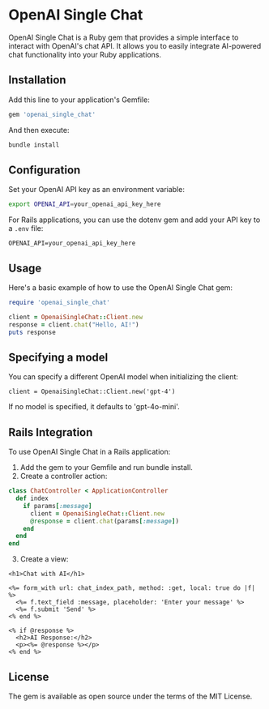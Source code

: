 # OpenAI Single Chat

OpenAI Single Chat is a Ruby gem that provides a simple interface to interact with OpenAI's chat API. It allows you to easily integrate AI-powered chat functionality into your Ruby applications.

## Installation

Add this line to your application's Gemfile:

```ruby
gem 'openai_single_chat'
```

And then execute:

```bash
bundle install
```

## Configuration

Set your OpenAI API key as an environment variable:
```bash
export OPENAI_API=your_openai_api_key_here
```

For Rails applications, you can use the dotenv gem and add your API key to a `.env` file:

```
OPENAI_API=your_openai_api_key_here
```

## Usage

Here's a basic example of how to use the OpenAI Single Chat gem:

```ruby
require 'openai_single_chat'

client = OpenaiSingleChat::Client.new
response = client.chat("Hello, AI!")
puts response
```

## Specifying a model

You can specify a different OpenAI model when initializing the client:

```
client = OpenaiSingleChat::Client.new('gpt-4')
```
If no model is specified, it defaults to 'gpt-4o-mini'.

## Rails Integration

To use OpenAI Single Chat in a Rails application:
1. Add the gem to your Gemfile and run bundle install.
2. Create a controller action:

```ruby
class ChatController < ApplicationController
  def index
    if params[:message]
      client = OpenaiSingleChat::Client.new
      @response = client.chat(params[:message])
    end
  end
end
```
3. Create a view:
```erb
<h1>Chat with AI</h1>

<%= form_with url: chat_index_path, method: :get, local: true do |f| %>
  <%= f.text_field :message, placeholder: 'Enter your message' %>
  <%= f.submit 'Send' %>
<% end %>

<% if @response %>
  <h2>AI Response:</h2>
  <p><%= @response %></p>
<% end %>
```
## License
The gem is available as open source under the terms of the MIT License.